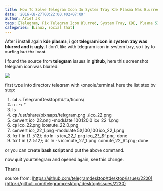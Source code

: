 ```yaml
---
title: How To Solve Telegram Icon In System Tray Kde Plasma Was Blurred
date: '2016-08-27T00:22:00.002+07:00'
author: Arief JR
tags: [Telegram, Fix Telegram Icon Blurred, System Tray, KDE, Plasma 5]
categories: [Linux, Social Chat]
---
```


After i install again **kde plasma**, i got **telegram icon in system tray was blurred and is ugly**. I don't like with telegram icon in system tray, so i try to surfing but the least.  

I found the source from **telegram** issues in **github**, here this screenshot telegram icon was blurred:

![](https://cloud.githubusercontent.com/assets/5500644/17276138/fc2ed316-571f-11e6-8a90-b57dd6e4fd11.png)

first type into directory telegram with konsole/terminal, here the list step by step:

1.  cd ~.TelegramDesktop/tdata/ticons/
2.  rm -r *
3.  ls
4.  cp /usr/share/pixmaps/telegram.png ./ico_22.png
5.  convert ico_22.png -modulate 100,120,0 ico_22_1.png
6.  cp ico_22.png icomute_22_0.png
7.  convert ico_22_1.png -modulate 50,100,100 ico_22_1.png
8.  for f in {1..512}; do ln -s ico_22_1.png ico_22_$f.png; done
9.  for f in {2..512}; do ln -s icomute_22_1.png icomute_22_$f.png; done

or you can create **bash script** and put the above command.  

now quit your telegram and opened again, see this change.  

Thanks  

source from: [https://github.com/telegramdesktop/tdesktop/issues/2230](https://github.com/telegramdesktop/tdesktop/issues/2230)